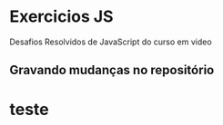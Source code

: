 # Exercicios JS
 Desafios Resolvidos de JavaScript do curso em video

## Gravando mudanças no repositório
# teste